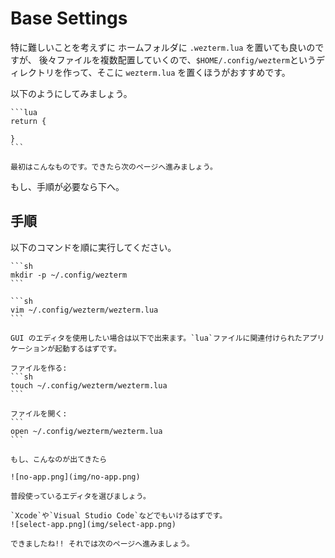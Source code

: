 # Base Settings

特に難しいことを考えずに ホームフォルダに `.wezterm.lua` を置いても良いのですが、
後々ファイルを複数配置していくので、`$HOME/.config/wezterm`というディレクトリを作って、そこに `wezterm.lua` を置くほうがおすすめです。

以下のようにしてみましょう。

~~~admonish example title="$HOME/.config/wezterm/wezterm.lua"
```lua
return {

}
```
~~~

```admonish success
最初はこんなものです。できたら次のページへ進みましょう。
```

もし、手順が必要なら下へ。

## 手順

以下のコマンドを順に実行してください。

~~~admonish quote title="ディレクトリを作る"
```sh
mkdir -p ~/.config/wezterm
```
~~~

~~~admonish quote title="テキストを編集する(以下の例では`vim`を使用)"
```sh
vim ~/.config/wezterm/wezterm.lua
```
~~~

~~~admonish note title="GUI のエディタを使う場合"
GUI のエディタを使用したい場合は以下で出来ます。`lua`ファイルに関連付けられたアプリケーションが起動するはずです。

ファイルを作る:
```sh
touch ~/.config/wezterm/wezterm.lua
```

ファイルを開く:
```
open ~/.config/wezterm/wezterm.lua
```

もし、こんなのが出てきたら

![no-app.png](img/no-app.png)

普段使っているエディタを選びましょう。

`Xcode`や`Visual Studio Code`などでもいけるはずです。
![select-app.png](img/select-app.png)
~~~

```admonish success
できましたね!! それでは次のページへ進みましょう。
```

